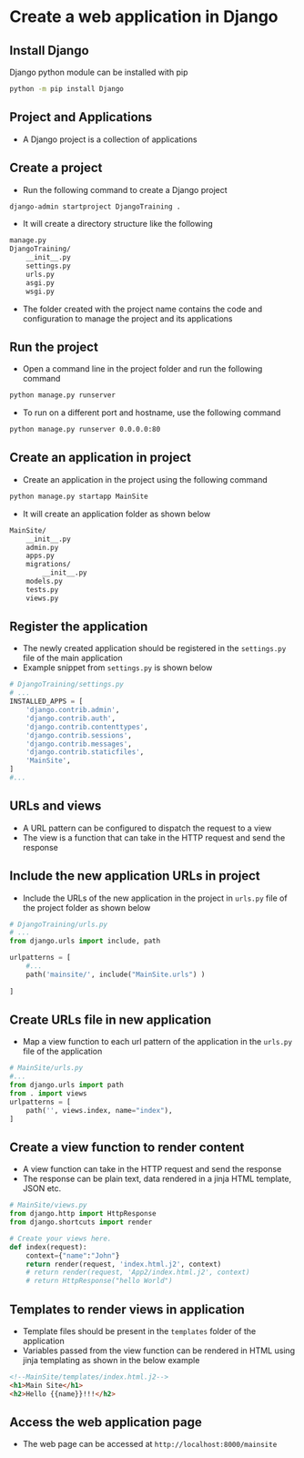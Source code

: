 # Create a web application in Django

## Install Django
Django python module can be installed with pip
```bash
python -m pip install Django
```
## Project and Applications
* A Django project is a collection of applications

## Create a project
* Run the following command to create a Django project
```bash
django-admin startproject DjangoTraining .
```
* It will create a directory structure like the following
```bash
manage.py
DjangoTraining/
    __init__.py
    settings.py
    urls.py
    asgi.py
    wsgi.py
```
* The folder created with the project name contains the code and configuration to manage the project and its applications


## Run the project
* Open a command line in the project folder and run the following command
```bash
python manage.py runserver
```

* To run on a different port and hostname, use the following command
```bash
python manage.py runserver 0.0.0.0:80
```

## Create an application in project
* Create an application in the project using the following command
```bash
python manage.py startapp MainSite
```
* It will create an application folder as shown below
```bash
MainSite/
    __init__.py
    admin.py
    apps.py
    migrations/
        __init__.py
    models.py
    tests.py
    views.py
```

## Register the application
* The newly created application should be registered in the `settings.py` file of the main application
* Example snippet from `settings.py` is shown below

```py
# DjangoTraining/settings.py
# ...
INSTALLED_APPS = [
    'django.contrib.admin',
    'django.contrib.auth',
    'django.contrib.contenttypes',
    'django.contrib.sessions',
    'django.contrib.messages',
    'django.contrib.staticfiles',
    'MainSite',
]
#...
```

## URLs and views
* A URL pattern can be configured to dispatch the request to a view
* The view is a function that can take in the HTTP request and send the response 

## Include the new application URLs in project
* Include the URLs of the new application in the project in `urls.py` file of the project folder as shown below
```py
# DjangoTraining/urls.py
# ...
from django.urls import include, path

urlpatterns = [
    #...
    path('mainsite/', include("MainSite.urls") )
    
]
```

## Create URLs file in new application
* Map a view function to each url pattern of the application in the `urls.py` file of the application
```py
# MainSite/urls.py
#...
from django.urls import path
from . import views
urlpatterns = [
    path('', views.index, name="index"),
]
```

## Create a view function to render content
* A view function can take in the HTTP request and send the response
* The response can be plain text, data rendered in a jinja HTML template, JSON etc.

```py
# MainSite/views.py
from django.http import HttpResponse
from django.shortcuts import render

# Create your views here.
def index(request):
    context={"name":"John"}
    return render(request, 'index.html.j2', context)
    # return render(request, 'App2/index.html.j2', context)
    # return HttpResponse("hello World")
```

## Templates to render views in application
* Template files should be present in the `templates` folder of the application
* Variables passed from the view function can be rendered in HTML using jinja templating as shown in the below example

```html
<!--MainSite/templates/index.html.j2-->
<h1>Main Site</h1>
<h2>Hello {{name}}!!!</h2>
```

## Access the web application page
* The web page can be accessed at `http://localhost:8000/mainsite` 